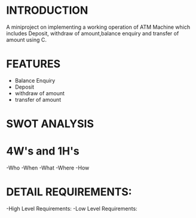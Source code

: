 # INTRODUCTION
A miniproject on implementing a working operation of ATM Machine which includes Deposit, withdraw of amount,balance enquiry and transfer of amount using C.
# FEATURES
- Balance Enquiry
- Deposit
- withdraw of amount
- transfer of amount
# SWOT ANALYSIS
# 4W's and 1H's
-Who
-When
-What
-Where
-How
# DETAIL REQUIREMENTS:
-High Level Requirements:
-Low Level Requirements:

